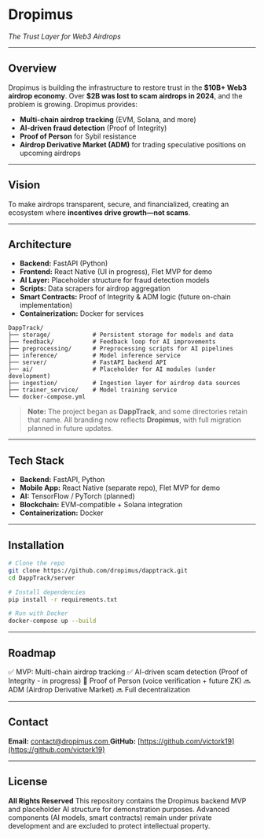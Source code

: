 # **Dropimus**

*The Trust Layer for Web3 Airdrops*


---

## **Overview**

Dropimus is building the infrastructure to restore trust in the **\$10B+ Web3 airdrop economy**. Over **\$2B was lost to scam airdrops in 2024**, and the problem is growing. Dropimus provides:

* **Multi-chain airdrop tracking** (EVM, Solana, and more)
* **AI-driven fraud detection** (Proof of Integrity)
* **Proof of Person** for Sybil resistance
* **Airdrop Derivative Market (ADM)** for trading speculative positions on upcoming airdrops

---

## **Vision**

To make airdrops transparent, secure, and financialized, creating an ecosystem where **incentives drive growth—not scams**.

---

## **Architecture**

* **Backend:** FastAPI (Python)
* **Frontend:** React Native (UI in progress), Flet MVP for demo
* **AI Layer:** Placeholder structure for fraud detection models
* **Scripts:** Data scrapers for airdrop aggregation
* **Smart Contracts:** Proof of Integrity & ADM logic (future on-chain implementation)
* **Containerization:** Docker for services

```
DappTrack/
├── storage/            # Persistent storage for models and data
├── feedback/           # Feedback loop for AI improvements
├── preprocessing/      # Preprocessing scripts for AI pipelines
├── inference/          # Model inference service
├── server/             # FastAPI backend API
├── ai/                 # Placeholder for AI modules (under development)
├── ingestion/          # Ingestion layer for airdrop data sources
├── trainer_service/    # Model training service
└── docker-compose.yml

```

> **Note:** The project began as **DappTrack**, and some directories retain that name. All branding now reflects **Dropimus**, with full migration planned in future updates.

---

## **Tech Stack**

* **Backend:** FastAPI, Python
* **Mobile App:** React Native (separate repo), Flet MVP for demo
* **AI:** TensorFlow / PyTorch (planned)
* **Blockchain:** EVM-compatible + Solana integration
* **Containerization:** Docker

---

## **Installation**

```bash
# Clone the repo
git clone https://github.com/dropimus/dapptrack.git
cd DappTrack/server

# Install dependencies
pip install -r requirements.txt

# Run with Docker
docker-compose up --build
```

---

## **Roadmap**

✅ MVP: Multi-chain airdrop tracking
✅ AI-driven scam detection (Proof of Integrity - in progress)
🔄 Proof of Person (voice verification + future ZK)
🔜 ADM (Airdrop Derivative Market)
🔜 Full decentralization

---

## **Contact**

**Email:** [contact@dropimus.com ](mailto:contact@dropimus.com )
**GitHub:** [https://github.com/victork19](https://github.com/victork19)

---

## **License**

**All Rights Reserved**
This repository contains the Dropimus backend MVP and placeholder AI structure for demonstration purposes.
Advanced components (AI models, smart contracts) remain under private development and are excluded to protect intellectual property.
